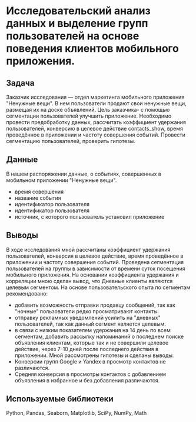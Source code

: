 # Исследовательский анализ данных и выделение групп пользователей на основе поведения клиентов мобильного приложения.

## Задача
Заказчик исследования — отдел маркетинга мобильного приложения "Ненужные вещи". В нем пользователи продают свои ненужные вещи, размещая их на доске объявлений. Цель заказчика- с помощью сегментации пользователей улучшить приложение. Необходимо провести предобработку данных, рассчитать коэффициент удержания пользователей, конверсию в целевое действие contacts_show, время проведённое в приложении и частоту совершения событий. Провести сегментацию пользователей, проверить гипотезы.

## Данные
В нашем распоряжении данные, о событиях, совершенных в мобильном приложении "Ненужные вещи". 
- время совершения
- название события
- идентификатор пользователя
- идентификатор пользователя
- источник, с которого пользователь установил приложение

## Выводы
В ходе исследования мной рассчитаны коэффициент удержания пользователей, конверсия в целевое действие, время проведённое в приложении и частоту совершения событий.
Проведена сегментация пользователей на группы в зависимости от времени суток посещения мобильного приложения. На основании коэффициента удержания и корреляции мною сделан вывод, что  Дневные клиенты являются целевым сегментом.
На основе пользовательского опыта по сегментам рекомендовано:
- добавить возможность отправки продавцу сообщений, так как "ночные" пользователи редко просматривают контакты.
- отправку рекламных уведомлений усилить на "дневных" пользователей, так как данный сегмент является целевым.
- в связи с низким показателем удержания на 14 день по всем сегментам, добавить рассылку напоминаний о последнем поиске объявления клиентам, которые так и не совершили целевое действие, через 7-10 дней после последнего действия в приложении.
Мной рассмотрены гипотезы и сделаны выводы:
- Конверсии групп Google и Yandex в просмотр контактов не различаются.
- Средняя конверсия в просмотры контактов c добавлением объявления в избранное и без добавления различаются.
## Используемые библиотеки
Python, Pandas, Seaborn, Matplotlib, SciPy, NumPy, Math
